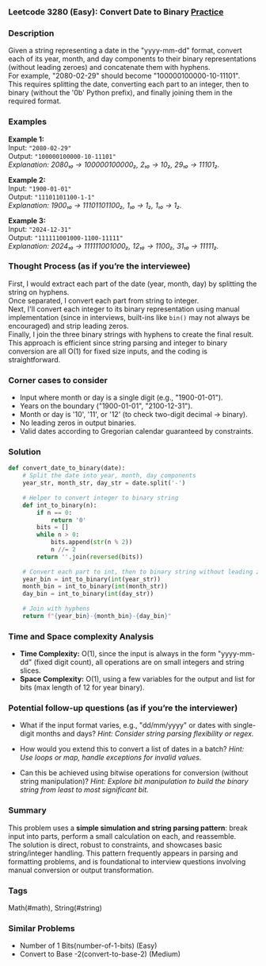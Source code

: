 ### Leetcode 3280 (Easy): Convert Date to Binary [Practice](https://leetcode.com/problems/convert-date-to-binary)

### Description  
Given a string representing a date in the "yyyy-mm-dd" format, convert each of its year, month, and day components to their binary representations (without leading zeroes) and concatenate them with hyphens.  
For example, "2080-02-29" should become "100000100000-10-11101".  
This requires splitting the date, converting each part to an integer, then to binary (without the '0b' Python prefix), and finally joining them in the required format.

### Examples  

**Example 1:**  
Input: `"2080-02-29"`  
Output: `"100000100000-10-11101"`  
*Explanation: 2080₁₀ → 100000100000₂, 2₁₀ → 10₂, 29₁₀ → 11101₂.*

**Example 2:**  
Input: `"1900-01-01"`  
Output: `"11101101100-1-1"`  
*Explanation: 1900₁₀ → 11101101100₂, 1₁₀ → 1₂, 1₁₀ → 1₂.*

**Example 3:**  
Input: `"2024-12-31"`  
Output: `"111111001000-1100-11111"`  
*Explanation: 2024₁₀ → 111111001000₂, 12₁₀ → 1100₂, 31₁₀ → 11111₂.*


### Thought Process (as if you’re the interviewee)  
First, I would extract each part of the date (year, month, day) by splitting the string on hyphens.  
Once separated, I convert each part from string to integer.  
Next, I'll convert each integer to its binary representation using manual implementation (since in interviews, built-ins like `bin()` may not always be encouraged) and strip leading zeros.  
Finally, I join the three binary strings with hyphens to create the final result.  
This approach is efficient since string parsing and integer to binary conversion are all O(1) for fixed size inputs, and the coding is straightforward.

### Corner cases to consider  
- Input where month or day is a single digit (e.g., "1900-01-01").
- Years on the boundary ("1900-01-01", "2100-12-31").
- Month or day is '10', '11', or '12' (to check two-digit decimal → binary).
- No leading zeros in output binaries.
- Valid dates according to Gregorian calendar guaranteed by constraints.


### Solution

```python
def convert_date_to_binary(date):
    # Split the date into year, month, day components
    year_str, month_str, day_str = date.split('-')
    
    # Helper to convert integer to binary string
    def int_to_binary(n):
        if n == 0:
            return '0'
        bits = []
        while n > 0:
            bits.append(str(n % 2))
            n //= 2
        return ''.join(reversed(bits))
    
    # Convert each part to int, then to binary string without leading zeroes
    year_bin = int_to_binary(int(year_str))
    month_bin = int_to_binary(int(month_str))
    day_bin = int_to_binary(int(day_str))
    
    # Join with hyphens
    return f"{year_bin}-{month_bin}-{day_bin}"
```

### Time and Space complexity Analysis  

- **Time Complexity:** O(1), since the input is always in the form "yyyy-mm-dd" (fixed digit count), all operations are on small integers and string slices.
- **Space Complexity:** O(1), using a few variables for the output and list for bits (max length of 12 for year binary).

### Potential follow-up questions (as if you’re the interviewer)  

- What if the input format varies, e.g., "dd/mm/yyyy" or dates with single-digit months and days?
  *Hint: Consider string parsing flexibility or regex.*

- How would you extend this to convert a list of dates in a batch?
  *Hint: Use loops or map, handle exceptions for invalid values.*

- Can this be achieved using bitwise operations for conversion (without string manipulation)?
  *Hint: Explore bit manipulation to build the binary string from least to most significant bit.*

### Summary
This problem uses a **simple simulation and string parsing pattern**: break input into parts, perform a small calculation on each, and reassemble.  
The solution is direct, robust to constraints, and showcases basic string/integer handling. This pattern frequently appears in parsing and formatting problems, and is foundational to interview questions involving manual conversion or output transformation.

### Tags
Math(#math), String(#string)

### Similar Problems
- Number of 1 Bits(number-of-1-bits) (Easy)
- Convert to Base -2(convert-to-base-2) (Medium)
